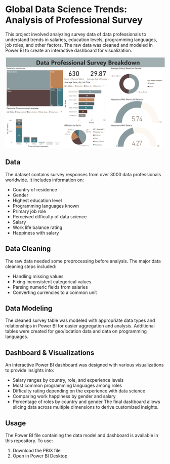 # Global Data Science Trends: Analysis of Professional Survey
This project involved analyzing survey data of data professionals to understand trends in salaries, education levels, programming languages, job roles, and other factors. The raw data was cleaned and modeled in Power BI to create an interactive dashboard for visualization.

![dashboard](./Images/dashboard.png)

## Data
The dataset contains survey responses from over 3000 data professionals worldwide. It includes information on:
-	Country of residence
-	Gender
-	Highest education level
-	Programming languages known
-	Primary job role
-	Perceived difficulty of data science
-	Salary
-	Work life balance rating
-	Happiness with salary
## Data Cleaning
The raw data needed some preprocessing before analysis. The major data cleaning steps included:
-	Handling missing values
-	Fixing inconsistent categorical values
-	Parsing numeric fields from salaries
-	Converting currencies to a common unit
## Data Modeling
The cleaned survey table was modeled with appropriate data types and relationships in Power BI for easier aggregation and analysis. Additional tables were created for geo/location data and data on programming languages.
## Dashboard & Visualizations
An interactive Power BI dashboard was designed with various visualizations to provide insights into:
-	Salary ranges by country, role, and experience levels
-	Most common programming languages among roles
-	Difficulty rating depending on the experience with data science
-	Comparing work happiness by gender and salary
-	Percentage of roles by country and gender
The final dashboard allows slicing data across multiple dimensions to derive customized insights.
## Usage
The Power BI file containing the data model and dashboard is available in this repository. To use:
1.	Download the PBIX file
2.	Open in Power BI Desktop

